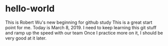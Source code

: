 # hello-world
This is Robert Wu's new beginning for github study
This is a great start point for me.
Today is March 8, 2019.
I need to keep learning this git stuff and ramp up the speed with our team
Once I practice more on it, I should be very good at it later.

